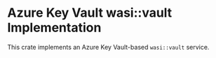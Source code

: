 # Azure Key Vault wasi::vault Implementation

This crate implements an Azure Key Vault-based `wasi::vault` service.